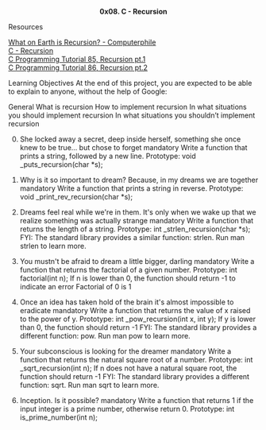 
<b><center>0x08. C - Recursion</center></b>

Resources

<a href="https://www.youtube.com/watch?v=Mv9NEXX1VHc" > What on Earth is Recursion? - Computerphile</a> 
<br><a href="https://www.tutorialspoint.com/cprogramming/c_recursion.htm" > C - Recursion</a>
<br><a href="https://www.youtube.com/watch?v=XGxbXMP6k8k" >C Programming Tutorial 85, Recursion pt.1</a>
<br><a href="https://www.youtube.com/watch?v=7XiIS6HobNs" >C Programming Tutorial 86, Recursion pt.2</a>



Learning Objectives
At the end of this project, you are expected to be able to explain to anyone, without the help of Google:

General
What is recursion
How to implement recursion
In what situations you should implement recursion
In what situations you shouldn’t implement recursion

0. She locked away a secret, deep inside herself, something she once knew to be true... but chose to forget
mandatory
Write a function that prints a string, followed by a new line.
Prototype: void _puts_recursion(char *s);

1. Why is it so important to dream? Because, in my dreams we are together mandatory
Write a function that prints a string in reverse.
Prototype: void _print_rev_recursion(char *s);

2. Dreams feel real while we're in them. It's only when we wake up that we realize something was actually strange
mandatory
Write a function that returns the length of a string.
Prototype: int _strlen_recursion(char *s);
FYI: The standard library provides a similar function: strlen. Run man strlen to learn more.

3. You mustn't be afraid to dream a little bigger, darling
mandatory
Write a function that returns the factorial of a given number.
Prototype: int factorial(int n);
If n is lower than 0, the function should return -1 to indicate an error
Factorial of 0 is 1

4. Once an idea has taken hold of the brain it's almost impossible to eradicate
mandatory
Write a function that returns the value of x raised to the power of y.
Prototype: int _pow_recursion(int x, int y);
If y is lower than 0, the function should return -1
FYI: The standard library provides a different function: pow. Run man pow to learn more.

5. Your subconscious is looking for the dreamer
mandatory
Write a function that returns the natural square root of a number.
Prototype: int _sqrt_recursion(int n);
If n does not have a natural square root, the function should return -1
FYI: The standard library provides a different function: sqrt. Run man sqrt to learn more.

6. Inception. Is it possible?
mandatory
Write a function that returns 1 if the input integer is a prime number, otherwise return 0.
Prototype: int is_prime_number(int n);

